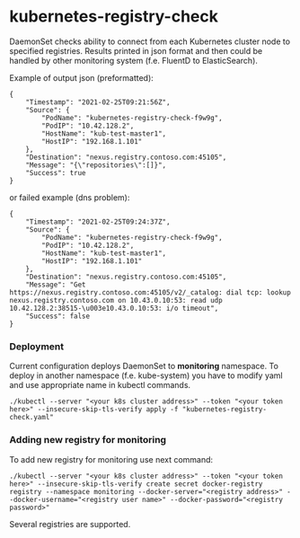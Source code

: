 # kubernetes-registry-check

DaemonSet checks ability to connect from each Kubernetes cluster node to specified registries.
Results printed in json format and then could be handled by other monitoring system (f.e. FluentD to ElasticSearch).


Example of output json (preformatted):
```
{
	"Timestamp": "2021-02-25T09:21:56Z",
	"Source": {
		"PodName": "kubernetes-registry-check-f9w9g",
		"PodIP": "10.42.128.2",
		"HostName": "kub-test-master1",
		"HostIP": "192.168.1.101"
	},
	"Destination": "nexus.registry.contoso.com:45105",
	"Message": "{\"repositories\":[]}",
	"Success": true
}
```
or failed example (dns problem):
```
{
	"Timestamp": "2021-02-25T09:24:37Z",
	"Source": {
		"PodName": "kubernetes-registry-check-f9w9g",
		"PodIP": "10.42.128.2",
		"HostName": "kub-test-master1",
		"HostIP": "192.168.1.101"
	},
	"Destination": "nexus.registry.contoso.com:45105",
	"Message": "Get https://nexus.registry.contoso.com:45105/v2/_catalog: dial tcp: lookup nexus.registry.contoso.com on 10.43.0.10:53: read udp 10.42.128.2:38515-\u003e10.43.0.10:53: i/o timeout",
	"Success": false
}
```

### Deployment
Current configuration deploys DaemonSet to **monitoring** namespace. To deploy in another namespace (f.e. kube-system) you have to modify yaml and use appropriate name in kubectl commands.

```
./kubectl --server "<your k8s cluster address>" --token "<your token here>" --insecure-skip-tls-verify apply -f "kubernetes-registry-check.yaml"
```
### Adding new registry for monitoring
To add new registry for monitoring use next command:
```
./kubectl --server "<your k8s cluster address>" --token "<your token here>" --insecure-skip-tls-verify create secret docker-registry registry --namespace monitoring --docker-server="<registry address>" --docker-username="<registry user name>" --docker-password="<registry password>"
```
Several registries are supported.
